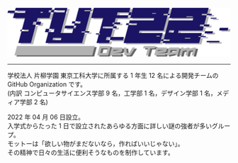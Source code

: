 ![logo](/profile/logo/tut22.png)

<hr>

学校法人 片柳学園 東京工科大学に所属する 1 年生 12 名による開発チームの GitHub Organization です。  
(内訳 コンピュータサイエンス学部 9 名，工学部 1 名，デザイン学部 1 名，メディア学部 2 名)  
  
2022 年 04 月 06 日設立。  
入学式からたった 1 日で設立されたあらゆる方面に詳しい謎の強者が多いグループ。  
モットーは「欲しい物がまだないなら，作ればいいじゃない」。  
その精神で日々の生活に便利そうなものを制作しています。  

